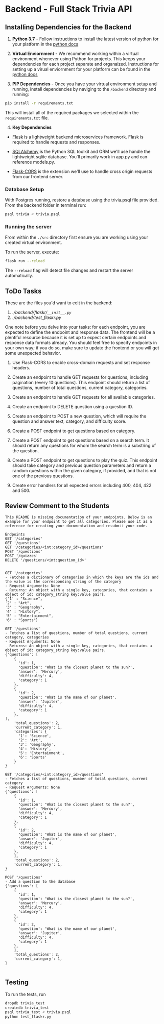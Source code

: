 # Backend - Full Stack Trivia API

## Installing Dependencies for the Backend

1. **Python 3.7** - Follow instructions to install the latest version of python for your platform in the [python docs](https://docs.python.org/3/using/unix.html#getting-and-installing-the-latest-version-of-python)

2. **Virtual Enviornment** - We recommend working within a virtual environment whenever using Python for projects. This keeps your dependencies for each project separate and organaized. Instructions for setting up a virual enviornment for your platform can be found in the [python docs](https://packaging.python.org/guides/installing-using-pip-and-virtual-environments/)

3. **PIP Dependencies** - Once you have your virtual environment setup and running, install dependencies by naviging to the `/backend` directory and running:

```bash
pip install -r requirements.txt
```

This will install all of the required packages we selected within the `requirements.txt` file.

4. **Key Dependencies**

- [Flask](http://flask.pocoo.org/)  is a lightweight backend microservices framework. Flask is required to handle requests and responses.

- [SQLAlchemy](https://www.sqlalchemy.org/) is the Python SQL toolkit and ORM we'll use handle the lightweight sqlite database. You'll primarily work in app.py and can reference models.py.

- [Flask-CORS](https://flask-cors.readthedocs.io/en/latest/#) is the extension we'll use to handle cross origin requests from our frontend server.

### Database Setup

With Postgres running, restore a database using the trivia.psql file provided. From the backend folder in terminal run:

```bash
psql trivia < trivia.psql
```

### Running the server

From within the `./src` directory first ensure you are working using your created virtual environment.

To run the server, execute:

```bash
flask run --reload
```

The `--reload` flag will detect file changes and restart the server automatically.

## ToDo Tasks

These are the files you'd want to edit in the backend:

1. *./backend/flaskr/`__init__.py`*
2. *./backend/test_flaskr.py*

One note before you delve into your tasks: for each endpoint, you are expected to define the endpoint and response data. The frontend will be a plentiful resource because it is set up to expect certain endpoints and response data formats already. You should feel free to specify endpoints in your own way; if you do so, make sure to update the frontend or you will get some unexpected behavior.

1. Use Flask-CORS to enable cross-domain requests and set response headers.

2. Create an endpoint to handle GET requests for questions, including pagination (every 10 questions). This endpoint should return a list of questions, number of total questions, current category, categories.

3. Create an endpoint to handle GET requests for all available categories.

4. Create an endpoint to DELETE question using a question ID.

5. Create an endpoint to POST a new question, which will require the question and answer text, category, and difficulty score.

6. Create a POST endpoint to get questions based on category.

7. Create a POST endpoint to get questions based on a search term. It should return any questions for whom the search term is a substring of the question.

8. Create a POST endpoint to get questions to play the quiz. This endpoint should take category and previous question parameters and return a random questions within the given category, if provided, and that is not one of the previous questions.

9. Create error handlers for all expected errors including 400, 404, 422 and 500.

## Review Comment to the Students

```
This README is missing documentation of your endpoints. Below is an example for your endpoint to get all categories. Please use it as a reference for creating your documentation and resubmit your code. 

Endpoints
GET '/categories'
GET '/questions'
GET '/categories/<int:category_id>/questions'
POST '/questions'
POST '/quizzes'
DELETE '/questions/<int:question_id>'


GET '/categories'
- Fetches a dictionary of categories in which the keys are the ids and the value is the corresponding string of the category
- Request Arguments: None
- Returns: An object with a single key, categories, that contains a object of id: category_string key:value pairs. 
{'1' : "Science",
'2' : "Art",
'3' : "Geography",
'4' : "History",
'5' : "Entertainment",
'6' : "Sports"}

GET '/questions'
- Fetches a list of questions, number of total questions, current category, categories
- Request Arguments: None
- Returns: An object with a single key, categories, that contains a object of id: category_string key:value pairs. 
{'questions': [
    {
      'id': 1,
      'question': 'What is the closest planet to the sun?',
      'answer': 'Mercury',
      'difficulty': 4,
      'category': 1
    },
    {
      'id': 2,
      'question': 'What is the name of our planet',
      'answer': 'Jupiter',
      'difficulty': 4,
      'category': 1
    },
],
    'total_questions': 2,
    'current_category': 1,
    'categories': {
      '1': 'Science',
      '2': 'Art',
      '3': 'Geography',
      '4': 'History',
      '5': 'Entertainment',
      '6': 'Sports'
    }
}

GET '/categories/<int:category_id>/questions'
- Fetches a list of questions, number of total questions, current category
- Request Arguments: None
{'questions': [
    {
      'id': 1,
      'question': 'What is the closest planet to the sun?',
      'answer': 'Mercury',
      'difficulty': 4,
      'category': 1
    },
    {
      'id': 2,
      'question': 'What is the name of our planet',
      'answer': 'Jupiter',
      'difficulty': 4,
      'category': 1
    },
    ],
    'total_questions': 2,
    'current_category': 1,
}

POST '/questions'
- Add a question to the database
{'questions': [
    {
      'id': 1,
      'question': 'What is the closest planet to the sun?',
      'answer': 'Mercury',
      'difficulty': 4,
      'category': 1
    },
    {
      'id': 2,
      'question': 'What is the name of our planet',
      'answer': 'Jupiter',
      'difficulty': 4,
      'category': 1
    },
    ],
    'total_questions': 2,
    'current_category': 1,
}


```

## Testing

To run the tests, run

``` SQL
dropdb trivia_test
createdb trivia_test
psql trivia_test < trivia.psql
python test_flaskr.py
```
